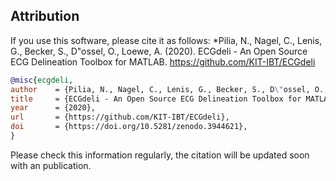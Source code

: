 ## Attribution

If you use this software, please cite it as follows:
*Pilia, N., Nagel, C., Lenis, G., Becker, S., D\"ossel, O., Loewe, A. (2020). ECGdeli - An Open Source ECG Delineation Toolbox for MATLAB. https://github.com/KIT-IBT/ECGdeli 

```bibtex
@misc{ecgdeli,
author    = {Pilia, N., Nagel, C., Lenis, G., Becker, S., D\"ossel, O., Loewe, A.},
title     = {ECGdeli - An Open Source ECG Delineation Toolbox for MATLAB},
year      = {2020},
url       = {https://github.com/KIT-IBT/ECGdeli},
doi       = {https://doi.org/10.5281/zenodo.3944621},
}
```

Please check this information regularly, the citation will be updated soon with an publication.
